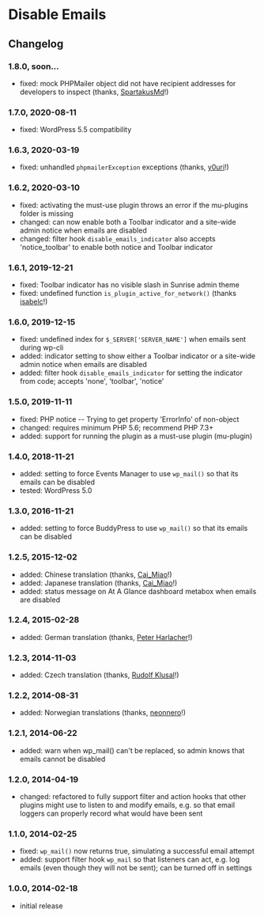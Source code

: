 # Disable Emails

## Changelog

### 1.8.0, soon...

* fixed: mock PHPMailer object did not have recipient addresses for developers to inspect (thanks, [SpartakusMd](https://wordpress.org/support/users/spartakusmd/)!)

### 1.7.0, 2020-08-11

* fixed: WordPress 5.5 compatibility

### 1.6.3, 2020-03-19

* fixed: unhandled `phpmailerException` exceptions (thanks, [y0uri](https://wordpress.org/support/users/y0uri/)!)

### 1.6.2, 2020-03-10

* fixed: activating the must-use plugin throws an error if the mu-plugins folder is missing
* changed: can now enable both a Toolbar indicator and a site-wide admin notice when emails are disabled
* changed: filter hook `disable_emails_indicator` also accepts 'notice_toolbar' to enable both notice and Toolbar indicator

### 1.6.1, 2019-12-21

* fixed: Toolbar indicator has no visible slash in Sunrise admin theme
* fixed: undefined function `is_plugin_active_for_network()` (thanks [isabelc](https://github.com/isabelc)!)

### 1.6.0, 2019-12-15

* fixed: undefined index for `$_SERVER['SERVER_NAME']` when emails sent during wp-cli
* added: indicator setting to show either a Toolbar indicator or a site-wide admin notice when emails are disabled
* added: filter hook `disable_emails_indicator` for setting the indicator from code; accepts 'none', 'toolbar', 'notice'

### 1.5.0, 2019-11-11

* fixed: PHP notice -- Trying to get property 'ErrorInfo' of non-object
* changed: requires minimum PHP 5.6; recommend PHP 7.3+
* added: support for running the plugin as a must-use plugin (mu-plugin)

### 1.4.0, 2018-11-21

* added: setting to force Events Manager to use `wp_mail()` so that its emails can be disabled
* tested: WordPress 5.0

### 1.3.0, 2016-11-21

* added: setting to force BuddyPress to use `wp_mail()` so that its emails can be disabled

### 1.2.5, 2015-12-02

* added: Chinese translation (thanks, [Cai_Miao](https://profiles.wordpress.org/cai_miao)!)
* added: Japanese translation (thanks, [Cai_Miao](https://profiles.wordpress.org/cai_miao)!)
* added: status message on At A Glance dashboard metabox when emails are disabled

### 1.2.4, 2015-02-28

* added: German translation (thanks, [Peter Harlacher](http://helvetian.io/)!)

### 1.2.3, 2014-11-03

* added: Czech translation (thanks, [Rudolf Klusal](http://www.klusik.cz/)!)

### 1.2.2, 2014-08-31

* added: Norwegian translations (thanks, [neonnero](http://www.neonnero.com/)!)

### 1.2.1, 2014-06-22

* added: warn when wp_mail() can't be replaced, so admin knows that emails cannot be disabled

### 1.2.0, 2014-04-19

* changed: refactored to fully support filter and action hooks that other plugins might use to listen to and modify emails, e.g. so that email loggers can properly record what would have been sent

### 1.1.0, 2014-02-25

* fixed: `wp_mail()` now returns true, simulating a successful email attempt
* added: support filter hook `wp_mail` so that listeners can act, e.g. log emails (even though they will not be sent); can be turned off in settings

### 1.0.0, 2014-02-18

* initial release
